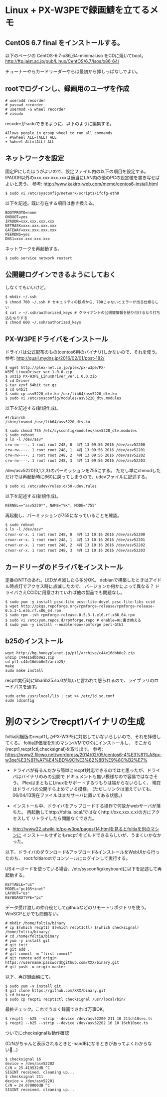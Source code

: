 # Linux + PX-W3PEで録画鯖を立てるメモ

## CentOS 6.7 final をインストールする。
以下のページの CentOS-6.7-x86_64-minimal.iso をCDに焼いてboot。
http://ftp.jaist.ac.jp/pub/Linux/CentOS/6.7/isos/x86_64/

チューナーやらカードリーダーやらは最初から挿しっぱなしでよい。

## rootでログインし、録画用のユーザを作成
```
# useradd recorder
# passwd recorder
# usermod -G wheel recorder
# visudo
```
recoderがsudoできるように、以下のように編集する。
```
Allows people in group wheel to run all commands
- #%wheel ALL=(ALL) ALL
+ %wheel ALL=(ALL) ALL
```

## ネットワークを設定

固定IPにしたほうがよいので、設定ファイル内の以下の項目を設定する。
IPADDR以外のxxx.xxx.xxx.xxxは適当にLAN内の他のPCの設定値を書き写せばよいと思う。
参考: http://www.kakiro-web.com/memo/centos6-install.html
```
$ sudo vi /etc/sysconfig/network-scripts/ifcfg-eth0
```
以下を記述。既に存在する項目は書き換える。
```
BOOTPROTO=none
ONBOOT=yes
IPADDR=xxx.xxx.xxx.xxx
NETMASK=xxx.xxx.xxx.xxx
GATEWAY=xxx.xxx.xxx.xxx
PEERDNS=yes
DNS1=xxx.xxx.xxx.xxx
```
ネットワークを再起動する。
```
$ sudo service network restart
```

## 公開鍵ログインできるようにしておく
しなくてもいいけど。
```
$ mkdir ~/.ssh
$ chmod 700 ~/.ssh # セキュリティの観点から、700じゃないとエラーが出る仕様らしい
$ cat > ~/.ssh/authorized_keys # クライアントの公開鍵情報を貼り付けるなり打ち込むなりする
$ chmod 600 ~/.ssh/authorized_keys
```

## PX-W3PEドライバをインストール
ドライバは公式配布のもの(centos6用のバイナリ)しかないので、それを使う。
参考: http://quail.mydns.jp/2016/02/01/post-182/
```
$ wget http://plex-net.co.jp/plex/px-w3pe/PX-W3PE_LinuxDriver_ver.1.0.0.zip
$ unzip PX-W3PE_LinuxDriver_ver.1.0.0.zip
$ cd Driver
$ tar xzvf 64bit.tar.gz
$ cd 64bit
$ sudo cp asv5220_dtv.ko /usr/lib64/asv5220_dtv.ko
$ sudo vi /etc/sysconfig/modules/asv5220_dtv.modules
```
以下を記述する(新規作成)。
```
#!/bin/sh
/sbin/insmod /usr/lib64/asv5220_dtv.ko
```

```
$ sudo chmod 755 /etc/sysconfig/modules/asv5220_dtv.modules
$ sudo reboot
$ ls -l /dev/asv*
crw-rw----. 1 root root 248, 0  4月 13 09:56 2016 /dev/asv52200
crw-rw----. 1 root root 248, 1  4月 13 09:56 2016 /dev/asv52201
crw-rw----. 1 root root 248, 2  4月 13 09:56 2016 /dev/asv52202
crw-rw----. 1 root root 248, 3  4月 13 09:56 2016 /dev/asv52203
```

/dev/asv5220{0,1,2,3}のパーミッションを755にする。
ただし単にchmodしただけでは再起動時に660に戻ってしまうので、udevファイルに記述する。
```
$ sudo vi /etc/udev/rules.d/50-udev.rules
```
以下を記述する(新規作成)。
```
KERNEL=="asv5220*", NAME="%k", MODE="755"
```
再起動し、パーミッションが755になっていることを確認。
```
$ sudo reboot
$ ls -l /dev/asv*
crwxr-xr-x. 1 root root 248, 0  4月 13 10:16 2016 /dev/asv52200
crwxr-xr-x. 1 root root 248, 1  4月 13 10:16 2016 /dev/asv52201
crwxr-xr-x. 1 root root 248, 2  4月 13 10:16 2016 /dev/asv52202
crwxr-xr-x. 1 root root 248, 3  4月 13 10:16 2016 /dev/asv52203
```

## カードリーダのドライバをインストール
定番のNTTのあれ。LEDが点滅したら多分OK。
debianで構築したときはアイドル時点灯でアクセス時に点滅したので、
バージョンか何かによって異なる？
ドライバさえCCIDに用意されていれば他の製品でも問題なし。
```
$ sudo yum -y install pcsc-lite pcsc-lite-devel pcsc-lite-libs ccid
$ wget http://pkgs.repoforge.org/rpmforge-release/rpmforge-release-0.5.3-1.el6.rf.x86_64.rpm
$ sudo rpm -ivh rpmforge-release-0.5.3-1.el6.rf.x86_64.rpm
$ sudo vi /etc/yum.repos.d/rpmforge.repo # enable=0に書き換える
$ sudo yum -y install --enablerepo=rpmforge perl-Gtk2
```

## b25のインストール
```
wget http://hg.honeyplanet.jp/pt1/archive/c44e16dbb0e2.zip
unzip c44e16dbb0e2.zip
cd pt1-c44e16dbb0e2/arib25/
make
sudo make install
```
recpt1実行時にlibarib25.so.0が無いと言われて怒られるので、ライブラリのロードパスを通す。
```
sudo echo /usr/local/lib | cat >> /etc/ld.so.conf
sudo ldconfig
```

# 別のマシンでrecpt1バイナリの生成
foltia同梱版のrecpt1しかPX-W3PEに対応していないらしいので、それを拝借してくる。
foltia評価版を別のマシン(VMでOK)にインストールし、
そこから{recpt1,recpt1ctl,checksignal}を取り出す。
参考: https://www2.filewo.net/wordpress/2014/02/05/centos6-4%E3%81%A8px-w3pe%E3%81%A7%E4%BD%9C%E3%82%8B%E9%8C%B2%E7%

* ドライバが有るんだから簡単にrecpt1対応できるのではと思ったが、ドライバはバイナリのみの公開で
ドキュメントも無い模様なので容易ではなさそう。
PlexはまともにLinuxをサポートするつもりは端からないらしく、
現在はドライバの公開すら止めている模様。
(ただしリンクは消えていても、06/04/13現在ファイルはまだサーバに置いてある状態。)

* インストール中、ドライバをアップロードする操作で何故かwebサーバが落ちた。
再起動してhttp://foltia.local/ではなくhttp://xxx.xxx.x.x/の方にアクセスして
リトライしたら問題なくできた。

* http://www22.atwiki.jp/px-w3pe/pages/14.htmlを見るとfoltiaを別のマシンに
インストールせずともrecpt1をビルドできるらしいが、うまくいかなかった。

以下、ドライバのダウンロード&アップロード&インストールをWebUIから行ったのち、
root:foltiarootでコンソールにログインして実行する。

USキーボードを使っている場合、/etc/sysconfig/keyboardに以下を記述して再起動する。
```
KEYTABLE="us"
MODEL="pc105+inet"
LAYOUT="us"
KEYBOARDTYPE="pc"
```

データ受け渡しの仲介役としてgithubなどのリモートリポジトリを使う。
WinSCPとかでも問題ない。
```
# mkdir /home/foltia/binary
# cp $(which recpt1) $(which recpt1ctl) $(which checksignal) /home/foltia/binary/
# cd /home/foltia/binary
# yum -y install git
# git init
# git add .
# git commit -m "first commit"
# git remote add origin https://username:password@github.com/XXX/binary.git
# git push -u origin master
```

以下、再び録画鯖にて。
```
$ sudo yum -y install git
$ git clone https://github.com/XXX/binary.git
$ cd binary
$ sudo cp recpt1 recpt1ctl checksignal /usr/local/bin/
```

最終チェック。これでうまく録画できれば万事OK。
```
$ recpt1 --b25 --strip --device /dev/asv52200 211 10 211ch10sec.ts
$ recpt1 --b25 --strip --device /dev/asv52202 16 10 16ch10sec.ts
```

ついでにchecksignalも動作確認

(C/Nがちゃんと表示されるときと-nandBになるときがあってよくわからない...)
```
$ checksignal 16
device = /dev/asv52202
C/N = 25.419532dB ^C
SIGINT received. cleaning up...
$ checksignal 211
device = /dev/asv52201
C/N = 24.070000dB ^C
SIGINT received. cleaning up...
```
